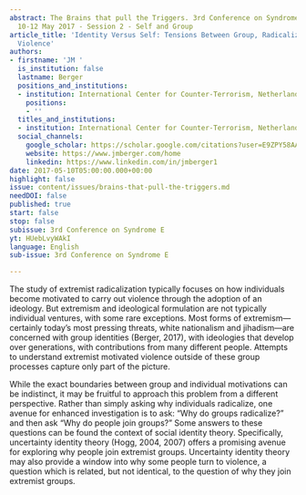 ```yaml
---
abstract: The Brains that pull the Triggers. 3rd Conference on Syndrome E, Paris IAS,
  10-12 May 2017 - Session 2 - Self and Group
article_title: 'Identity Versus Self: Tensions Between Group, Radicalization and Individual
  Violence'
authors:
- firstname: 'JM '
  is_institution: false
  lastname: Berger
  positions_and_institutions:
  - institution: International Center for Counter-Terrorism, Netherlands
    positions:
    - ''
  titles_and_institutions:
  - institution: International Center for Counter-Terrorism, Netherlands
  social_channels:
    google_scholar: https://scholar.google.com/citations?user=E9ZPY58AAAAJ&hl=en
    website: https://www.jmberger.com/home
    linkedin: https://www.linkedin.com/in/jmberger1
date: 2017-05-10T05:00:00.000+00:00
highlight: false
issue: content/issues/brains-that-pull-the-triggers.md
needDOI: false
published: true
start: false
stop: false
subissue: 3rd Conference on Syndrome E
yt: HUebLvyWAkI
language: English
sub-issue: 3rd Conference on Syndrome E

---
```

The study of extremist radicalization typically focuses on how individuals become motivated to carry out violence through the adoption of an ideology. But extremism and ideological formulation are not typically individual ventures, with some rare exceptions. Most forms of extremism— certainly today’s most pressing threats, white nationalism and jihadism—are concerned  with group identities (Berger, 2017), with ideologies that develop over generations, with contributions from many different people. Attempts to understand extremist motivated violence outside of these group processes capture only part of the picture.

While the exact boundaries between group and individual motivations can be indistinct, it may be fruitful to approach this problem from a different perspective. Rather than simply asking why individuals radicalize, one avenue for enhanced investigation is to ask: “Why do groups radicalize?” and then ask “Why do people join groups?” Some answers to these questions can be found the context of social identity theory. Specifically, uncertainty identity theory (Hogg, 2004, 2007) offers a promising avenue for exploring why people join extremist groups. Uncertainty identity theory may also provide a window into why some people turn to violence, a question which is related, but not identical, to the question of why they join extremist groups.

<Youtube yt="HUebLvyWAkI" caption="Identity Versus Self: Tensions Between Group, Radicalization and Individual Violence" start="false" stop="false"></Youtube>